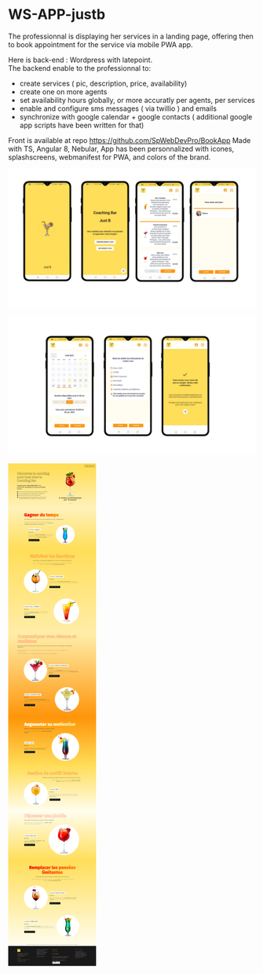 # WS-APP-justb

The professionnal is displaying her services in a landing page, offering then to book appointment for the service via mobile PWA app.  

Here is back-end : Wordpress with latepoint.  
The backend enable to the professionnal to:
- create services ( pic, description, price, availability)
- create one on more agents
- set availability hours globally, or more accuratly per agents, per services
- enable and configure sms messages ( via twillio ) and emails
- synchronize with google calendar + google contacts ( additional google app scripts have been written for that)

Front is available at repo https://github.com/SpWebDevPro/BookApp
Made with TS, Angular 8, Nebular, 
App has been personnalized with icones, splashscreens, webmanifest for PWA, and colors of the brand.


![ScreenShot1](https://github.com/SpWebDevPro/WS-APP-justb/blob/master/img/3.png)  

![ScreenShot2](https://github.com/SpWebDevPro/WS-APP-justb/blob/master/img/4.png)  

![ScreenShot3](https://github.com/SpWebDevPro/WS-APP-justb/blob/master/img/Just-B-Coaching-Bar.png)  

